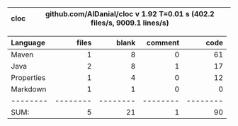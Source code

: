 

cloc|github.com/AlDanial/cloc v 1.92  T=0.01 s (402.2 files/s, 9009.1 lines/s)
--- | ---

Language|files|blank|comment|code
:-------|-------:|-------:|-------:|-------:
Maven|1|8|0|61
Java|2|8|1|17
Properties|1|4|0|12
Markdown|1|1|0|0
--------|--------|--------|--------|--------
SUM:|5|21|1|90
